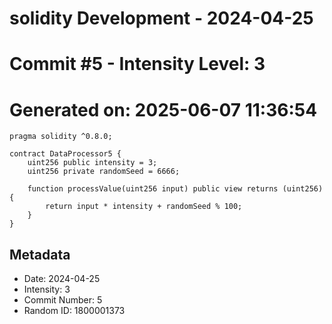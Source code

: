 ﻿# solidity Development - 2024-04-25
# Commit #5 - Intensity Level: 3
# Generated on: 2025-06-07 11:36:54
```solidity
pragma solidity ^0.8.0;

contract DataProcessor5 {
    uint256 public intensity = 3;
    uint256 private randomSeed = 6666;

    function processValue(uint256 input) public view returns (uint256) {
        return input * intensity + randomSeed % 100;
    }
}
```
## Metadata
- Date: 2024-04-25
- Intensity: 3
- Commit Number: 5
- Random ID: 1800001373
